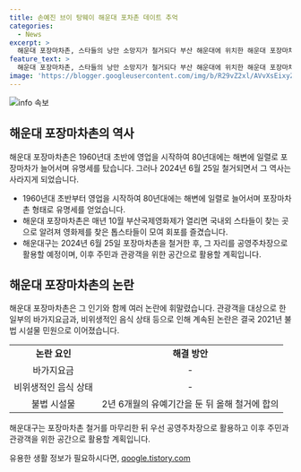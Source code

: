 ```yaml
---
title: 손예진 브이 탕웨이 해운대 포차촌 데이트 추억
categories:
  - News
excerpt: >
  해운대 포장마차촌, 스타들의 낭만 소망지가 철거되다 부산 해운대에 위치한 해운대 포장마차촌이 오는 2024년 6월 25일 철거에 들어간다. 매년 10월 부산국제영화제 때 국내외 스타들이 찾았던 이곳은 스타들의 만남지로도 유명했다. 하지만 논란도 있었는데, 바가지요금과 음식 상태 등에 대한 논란으로 구청에 불법 시설물 민원이 제기돼 결국 이날 오전부터 철거가 시작된다. 해운대구는 철거 후에는 공영주차장으로 활용한 뒤 관광객을 위한 공간으로 활용할 방침이다.
feature_text: >
  해운대 포장마차촌, 스타들의 낭만 소망지가 철거되다 부산 해운대에 위치한 해운대 포장마차촌이 오는 2024년 6월 25일 철거에 들어간다. 매년 10월 부산국제영화제 때 국내외 스타들이 찾았던 이곳은 스타들의 만남지로도 유명했다. 하지만 논란도 있었는데, 바가지요금과 음식 상태 등에 대한 논란으로 구청에 불법 시설물 민원이 제기돼 결국 이날 오전부터 철거가 시작된다. 해운대구는 철거 후에는 공영주차장으로 활용한 뒤 관광객을 위한 공간으로 활용할 방침이다.
image: 'https://blogger.googleusercontent.com/img/b/R29vZ2xl/AVvXsEixyZcFfHzMRdzZMjFBmAUKJYCLCGyLL1o632UiGVXcaFdKo_bkvkuCioo0uUKlGfBVcT3P84aROyZIXSBEx3Aw5nCQ3pTgDom1WDC4m8eifvWiAmWEEVb4x6G_l8C0QH225ldMjyaFvpxGEBGNO37VmDTDMHGhJPq73UglMfDca1-0aw/s1600/blogspot.png'
---
```


<p><img src="https://blogger.googleusercontent.com/img/b/R29vZ2xl/AVvXsEixyZcFfHzMRdzZMjFBmAUKJYCLCGyLL1o632UiGVXcaFdKo_bkvkuCioo0uUKlGfBVcT3P84aROyZIXSBEx3Aw5nCQ3pTgDom1WDC4m8eifvWiAmWEEVb4x6G_l8C0QH225ldMjyaFvpxGEBGNO37VmDTDMHGhJPq73UglMfDca1-0aw/s1600/blogspot.png" alt="info 속보" /></p>

<h2 data-ke-size="size26">해운대 포장마차촌의 역사</h2>

<p data-ke-size="size16">해운대 포장마차촌은 1960년대 초반에 영업을 시작하여 80년대에는 해변에 일렬로 포장마차가 늘어서며 유명세를 탔습니다. 그러나 2024년 6월 25일 철거되면서 그 역사는 사라지게 되었습니다.</p>

<ul>
  <li>1960년대 초반부터 영업을 시작하여 80년대에는 해변에 일렬로 늘어서며 포장마차촌 형태로 유명세를 얻었습니다.</li>
  <li>해운대 포장마차촌은 매년 10월 부산국제영화제가 열리면 국내외 스타들이 찾는 곳으로 알려져 영화제를 찾은 톱스타들이 모여 회포를 즐겼습니다.</li>
  <li>해운대구는 2024년 6월 25일 포장마차촌을 철거한 후, 그 자리를 공영주차장으로 활용할 예정이며, 이후 주민과 관광객을 위한 공간으로 활용할 계획입니다.</li>
</ul>

<h2 data-ke-size="size26">해운대 포장마차촌의 논란</h2>

<p data-ke-size="size16">해운대 포장마차촌은 그 인기와 함께 여러 논란에 휘말렸습니다. 관광객을 대상으로 한 일부의 바가지요금과, 비위생적인 음식 상태 등으로 인해 계속된 논란은 결국 2021년 불법 시설물 민원으로 이어졌습니다.</p>

<table>
  <tr>
    <td style="text-align: center; height: 17px;"><b>논란 요인</b></td>
    <td style="text-align: center; height: 17px;"><b>해결 방안</b></td>
  </tr>
  <tr>
    <td style="text-align: center; height: 17px;">바가지요금</td>
    <td style="text-align: center; height: 17px;">-</td>
  </tr>
  <tr>
    <td style="text-align: center; height: 17px;">비위생적인 음식 상태</td>
    <td style="text-align: center; height: 17px;">-</td>
  </tr>
  <tr>
    <td style="text-align: center; height: 17px;">불법 시설물</td>
    <td style="text-align: center; height: 17px;">2년 6개월의 유예기간을 둔 뒤 올해 철거에 합의</td>
  </tr>
</table>

<p data-ke-size="size16">해운대구는 포장마차촌 철거를 마무리한 뒤 우선 공영주차장으로 활용하고 이후 주민과 관광객을 위한 공간으로 활용할 계획입니다.</p>
유용한 생활 정보가 필요하시다면, <a href="https://qoogle.tistory.com" rel="dofollow">qoogle.tistory.com</a>


